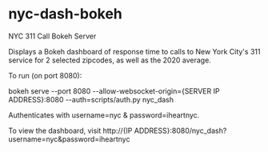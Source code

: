 # nyc-dash-bokeh
NYC 311 Call Bokeh Server

Displays a Bokeh dashboard of response time to calls to New York City's 311 service for 2 selected zipcodes, as well as the 2020 average. 


To run (on port 8080):

bokeh serve --port 8080 --allow-websocket-origin={SERVER IP ADDRESS}:8080 --auth=scripts/auth.py nyc_dash

Authenticates with username=nyc & password=iheartnyc.

To view the dashboard, visit http://{IP ADDRESS}:8080/nyc_dash?username=nyc&password=iheartnyc 
